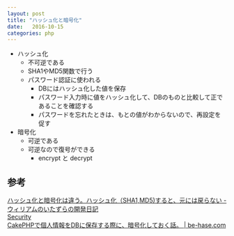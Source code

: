 ```yaml
---
layout: post
title: "ハッシュ化と暗号化"
date:   2016-10-15
categories: php
---
```


- ハッシュ化
	- 不可逆である
	- SHA1やMD5関数で行う
	- パスワード認証に使われる
		- DBにはハッシュ化した値を保存
		- パスワード入力時に値をハッシュ化して、DBのものと比較して正であることを確認する
		- パスワードを忘れたときは、もとの値がわからないので、再設定を促す
- 暗号化
	- 可逆である
	- 可逆なので復号ができる
		- encrypt と decrypt


## 参考
[ハッシュ化と暗号化は違う。ハッシュ化（SHA1,MD5)すると、元には戻らない - ウィリアムのいたずらの開発日記](http://blog.goo.ne.jp/xmldtp/e/b6a697735a597e8e41af460ae2f2875a)  
[Security](http://book.cakephp.org/2.0/ja/core-utility-libraries/security.html)  
[CakePHPで個人情報をDBに保存する際に、暗号化しておく話。 | be-hase.com](http://be-hase.com/php/239/)  







